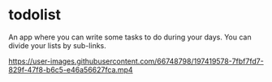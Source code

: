 # todolist
An app where you can write some tasks to do during your days. You can divide your lists by sub-links.


https://user-images.githubusercontent.com/66748798/197419578-7fbf7fd7-829f-47f8-b6c5-e46a56627fca.mp4

